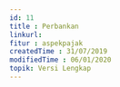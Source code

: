 ```yaml
---
id: 11
title : Perbankan
linkurl: 
fitur : aspekpajak
createdTime : 31/07/2019
modifiedTime : 06/01/2020
topik: Versi Lengkap
---
```

